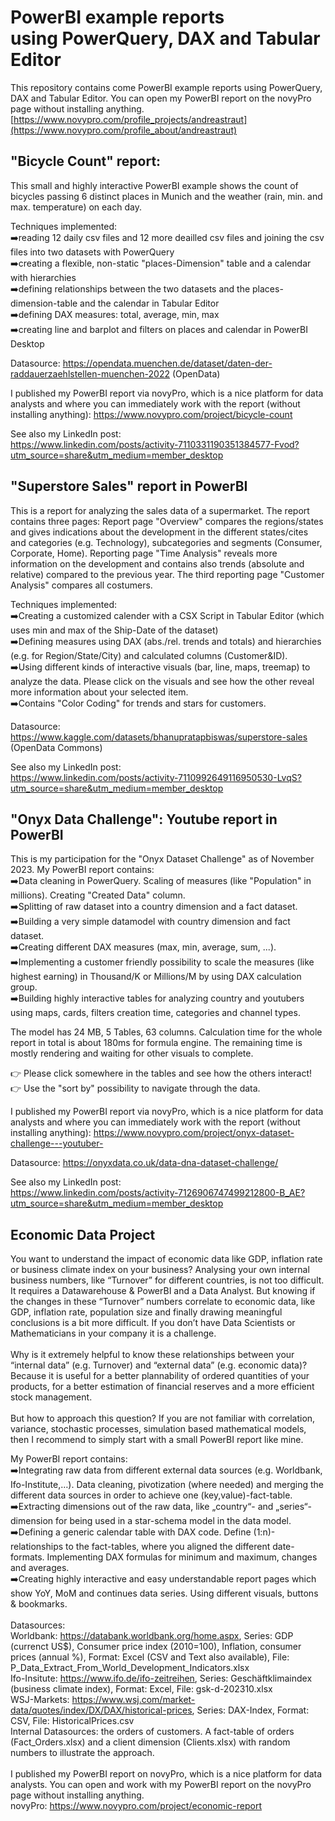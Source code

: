 # PowerBI example reports <br>using PowerQuery, DAX and Tabular Editor

This repository contains come PowerBI example reports using PowerQuery, DAX and Tabular Editor. You can open my PowerBI report on the novyPro page without installing anything. <br>
[https://www.novypro.com/profile_projects/andreastraut](https://www.novypro.com/profile_about/andreastraut)

## "Bicycle Count" report:
This small and highly interactive PowerBI example shows the count of bicycles passing 6 distinct places in Munich and the weather (rain, min. and max. temperature) on each day.

Techniques implemented: <br>
➡️reading 12 daily csv files and 12 more deailled csv files and joining the csv files into two datasets with PowerQuery<br>
➡️creating a flexible, non-static "places-Dimension" table and a calendar with hierarchies<br>
➡️defining relationships between the two datasets and the places-dimension-table and the calendar in Tabular Editor<br>
➡️defining DAX measures: total, average, min, max<br>
➡️creating line and barplot and filters on places and calendar in PowerBI Desktop<br>

Datasource: https://opendata.muenchen.de/dataset/daten-der-raddauerzaehlstellen-muenchen-2022 (OpenData)<br>

I published my PowerBI report via novyPro, which is a nice platform for data analysts and where you can immediately work with the report (without installing anything): 
https://www.novypro.com/project/bicycle-count

See also my LinkedIn post:<br>
https://www.linkedin.com/posts/activity-7110331190351384577-Fvod?utm_source=share&utm_medium=member_desktop

## "Superstore Sales" report in PowerBI

This is a report for analyzing the sales data of a supermarket. The report contains three pages: Report page "Overview" compares the regions/states and gives indications about the development in the different states/cites and categories (e.g. Technology), subcategories and segments (Consumer, Corporate, Home).  Reporting page "Time Analysis" reveals more information on the development and contains also trends (absolute and relative) compared to the previous year. The third reporting page "Customer Analysis" compares all costumers.

Techniques implemented:<br>
➡️Creating a customized calender with a CSX Script in Tabular Editor (which uses min and max of the Ship-Date of the dataset)<br>
➡️Defining measures using DAX (abs./rel. trends and totals) and hierarchies (e.g. for Region/State/City) and calculated columns (Customer&ID). <br>
➡️Using different kinds of interactive visuals (bar, line, maps, treemap) to analyze the data. Please click on the visuals and see how the other reveal more information about your selected item. <br>
➡️Contains "Color Coding" for trends and stars for customers.<br>

Datasource: https://www.kaggle.com/datasets/bhanupratapbiswas/superstore-sales (OpenData Commons)

See also my LinkedIn post:<br>
https://www.linkedin.com/posts/activity-7110992649116950530-LvqS?utm_source=share&utm_medium=member_desktop

## "Onyx Data Challenge": Youtube report in PowerBI

This is my participation for the "Onyx Dataset Challenge" as of November 2023. My PowerBI report contains: <br>
➡️Data cleaning in PowerQuery. Scaling of measures (like "Population" in millions). Creating "Created Data" column. <br>
➡️Splitting of raw dataset into a country dimension and a fact dataset. <br>
➡️Building a very simple datamodel with country dimension and fact dataset.<br>
➡️Creating different DAX measures (max, min, average, sum, ...). <br>
➡️Implementing a customer friendly possibility to scale the measures (like highest earning) in Thousand/K or Millions/M by using DAX calculation group. <br>
➡️Building highly interactive tables for analyzing country and youtubers using maps, cards, filters creation time, categories and channel types.<br>

The model has 24 MB, 5 Tables, 63 columns. Calculation time for the whole report in total is about 180ms for formula engine. The remaining time is mostly rendering and waiting for other visuals to complete.

👉 Please click somewhere in the tables and see how the others interact!<br>
👉 Use the "sort by" possibility to navigate through the data.

I published my PowerBI report via novyPro, which is a nice platform for data analysts and where you can immediately work with the report (without installing anything): https://www.novypro.com/project/onyx-dataset-challenge---youtuber-

Datasource: https://onyxdata.co.uk/data-dna-dataset-challenge/

See also my LinkedIn post:<br>
https://www.linkedin.com/posts/activity-7126906747499212800-B_AE?utm_source=share&utm_medium=member_desktop

## Economic Data Project
You want to understand the impact of economic data like GDP, inflation rate or business climate index on your business? Analysing your own internal business numbers, like “Turnover” for different countries, is not too difficult. It requires a Datawarehouse & PowerBI and a Data Analyst. But knowing if the changes in these “Turnover” numbers correlate to economic data, like GDP, inflation rate, population size and finally drawing meaningful conclusions is a bit more difficult. If you don’t have Data Scientists or Mathematicians in your company it is a challenge. <br>
<br>
Why is it extremely helpful to know these relationships between your “internal data” (e.g. Turnover) and “external data” (e.g. economic data)? Because it is useful for a better plannability of ordered quantities of your products, for a better estimation of financial reserves and a more efficient stock management. <br>
<br>
But how to approach this question? If you are not familiar with correlation, variance, stochastic processes, simulation based mathematical models, then I recommend to simply start with a small PowerBI report like mine.   <br>

My PowerBI report contains: <br>
➡️Integrating raw data from different external data sources (e.g. Worldbank, Ifo-Institute,…). Data cleaning, pivotization (where needed) and merging the different data sources in order to achieve one (key,value)-fact-table.  <br>
➡️Extracting dimensions out of the raw data, like „country“- and „series“-dimension for being used in a star-schema model in the data model. <br>
➡️Defining a generic calendar table with DAX code. Define (1:n)-relationships to the fact-tables, where you aligned the different date-formats. Implementing DAX formulas for minimum and maximum, changes and averages.  <br>
➡️Creating highly interactive and easy understandable report pages which show YoY, MoM and continues data series. Using different visuals, buttons & bookmarks. <br>
 <br>
Datasources: <br>
Worldbank: https://databank.worldbank.org/home.aspx, Series: GDP (currenct US$), Consumer price index (2010=100), Inflation, consumer prices (annual %), Format: Excel (CSV and Text also available), File: P_Data_Extract_From_World_Development_Indicators.xlsx <br>
Ifo-Insitute: https://www.ifo.de/ifo-zeitreihen, Series: Geschäftklimaindex (business climate index), Format: Excel, File: gsk-d-202310.xlsx  <br>
WSJ-Markets: https://www.wsj.com/market-data/quotes/index/DX/DAX/historical-prices, Series: DAX-Index, Format: CSV, File: HistoricalPrices.csv  <br>
Internal Datasources: the orders of customers. A fact-table of orders (Fact_Orders.xlsx) and a client dimension (Clients.xlsx) with random numbers to illustrate the approach.  <br>
<br> 
I published my PowerBI report on novyPro, which is a nice platform for data analysts. You can open and work with my PowerBI report on the novyPro page without installing anything. <br>
novyPro: https://www.novypro.com/project/economic-report <br>
 <br>
 

